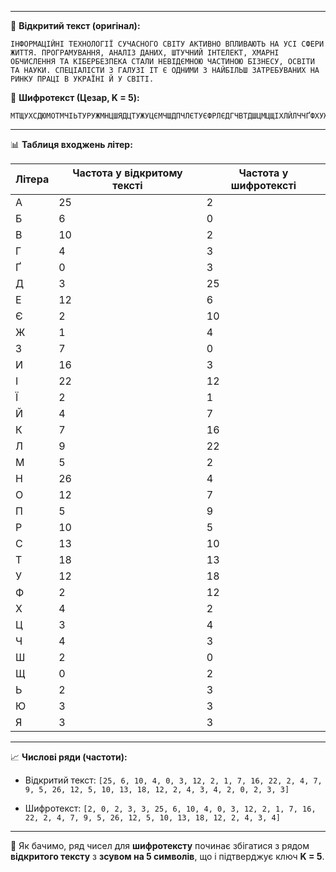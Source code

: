
---

🔹 **Відкритий текст (оригінал):**

```
ІНФОРМАЦІЙНІ ТЕХНОЛОГІЇ СУЧАСНОГО СВІТУ АКТИВНО ВПЛИВАЮТЬ НА УСІ СФЕРИ ЖИТТЯ. ПРОГРАМУВАННЯ, АНАЛІЗ ДАНИХ, ШТУЧНИЙ ІНТЕЛЕКТ, ХМАРНІ ОБЧИСЛЕННЯ ТА КІБЕРБЕЗПЕКА СТАЛИ НЕВІДЄМНОЮ ЧАСТИНОЮ БІЗНЕСУ, ОСВІТИ ТА НАУКИ. СПЕЦІАЛІСТИ З ГАЛУЗІ ІТ Є ОДНИМИ З НАЙБІЛЬШ ЗАТРЕБУВАНИХ НА РИНКУ ПРАЦІ В УКРАЇНІ Й У СВІТІ.
```

🔐 **Шифротекст (Цезар, K = 5):**

```
МТЩУХСДЮМОТМЧІЬТУРУЖМНЦШЯДЦТУЖУЦЄМЧШДПЧЛЄТУЄФРЛЄДГЧВТДШЦМЦЩІХЛЙЛЧЧҐФХУЖХДСШЄДТТҐДТДРМКИДТЛЬАЧШЯТЛОМТЧІРІПЧЬСДХТМУЕЯЛЦРІТТҐЧДПМЕІХЕІКФІПДЦЧДРЛТІЄМИЇСТУГЯДЦЧЛТУГЕМКТІЦШУЦЄМЧЛЧДТДШПЛЦФІЮМДРМЦЧЛКЖДРШКММЧЇУИТЛСЛКТДОЕМРВАКДЧХІЕШЄДТЛЬТДХЛТПШФХДЮМЄШПХДНТМОШЦЄМЧМ
```

---

📊 **Таблиця входжень літер:**

| Літера | Частота у відкритому тексті | Частота у шифротексті |
| ------ | --------------------------- | --------------------- |
| А      | 25                          | 2                     |
| Б      | 6                           | 0                     |
| В      | 10                          | 2                     |
| Г      | 4                           | 3                     |
| Ґ      | 0                           | 3                     |
| Д      | 3                           | 25                    |
| Е      | 12                          | 6                     |
| Є      | 2                           | 10                    |
| Ж      | 1                           | 4                     |
| З      | 7                           | 0                     |
| И      | 16                          | 3                     |
| І      | 22                          | 12                    |
| Ї      | 2                           | 1                     |
| Й      | 4                           | 7                     |
| К      | 7                           | 16                    |
| Л      | 9                           | 22                    |
| М      | 5                           | 2                     |
| Н      | 26                          | 4                     |
| О      | 12                          | 7                     |
| П      | 5                           | 9                     |
| Р      | 10                          | 5                     |
| С      | 13                          | 10                    |
| Т      | 18                          | 13                    |
| У      | 12                          | 18                    |
| Ф      | 2                           | 12                    |
| Х      | 4                           | 2                     |
| Ц      | 3                           | 4                     |
| Ч      | 4                           | 3                     |
| Ш      | 2                           | 0                     |
| Щ      | 0                           | 2                     |
| Ь      | 2                           | 3                     |
| Ю      | 3                           | 3                     |
| Я      | 3                           | 3                     |

---

📈 **Числові ряди (частоти):**

* Відкритий текст:
  `[25, 6, 10, 4, 0, 3, 12, 2, 1, 7, 16, 22, 2, 4, 7, 9, 5, 26, 12, 5, 10, 13, 18, 12, 2, 4, 3, 4, 2, 0, 2, 3, 3]`

* Шифротекст:
  `[2, 0, 2, 3, 3, 25, 6, 10, 4, 0, 3, 12, 2, 1, 7, 16, 22, 2, 4, 7, 9, 5, 26, 12, 5, 10, 13, 18, 12, 2, 4, 3, 4]`

---

🧩 Як бачимо, ряд чисел для **шифротексту** починає збігатися з рядом **відкритого тексту** з **зсувом на 5 символів**, що і підтверджує ключ **K = 5**.

